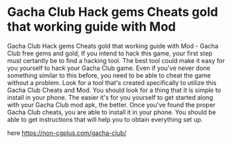 # Gacha Club Hack gems Cheats gold that working guide with Mod

Gacha Club Hack gems Cheats gold that working guide with Mod - Gacha Club free gems and gold, If you intend to hack this game, your first step must certantly be to find a hacking tool. The best tool could make it easy for you yourself to hack your Gacha Club game. Even if you've never done something similar to this before, you need to be able to cheat the game without a problem. Look for a tool that's created specifically to utilize this Gacha Club Cheats and Mod. You should look for a thing that it is simple to install in your phone. The easier it's for you yourself to get started along with your Gacha Club mod apk, the better. Once you've found the proper Gacha Club cheats, you are able to install it in your phone. You should be able to get instructions that will help you to obtain everything set up.

here https://non-cgplus.com/gacha-club/


